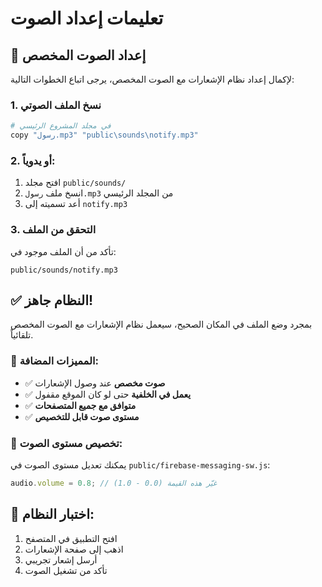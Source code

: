 # تعليمات إعداد الصوت

## 🎵 إعداد الصوت المخصص

لإكمال إعداد نظام الإشعارات مع الصوت المخصص، يرجى اتباع الخطوات التالية:

### 1. نسخ الملف الصوتي
```bash
# في مجلد المشروع الرئيسي
copy "رسول.mp3" "public\sounds\notify.mp3"
```

### 2. أو يدوياً:
1. افتح مجلد `public/sounds/`
2. انسخ ملف `رسول.mp3` من المجلد الرئيسي
3. أعد تسميته إلى `notify.mp3`

### 3. التحقق من الملف
تأكد من أن الملف موجود في:
```
public/sounds/notify.mp3
```

## ✅ النظام جاهز!

بمجرد وضع الملف في المكان الصحيح، سيعمل نظام الإشعارات مع الصوت المخصص تلقائياً.

### 🎯 المميزات المضافة:
- ✅ **صوت مخصص** عند وصول الإشعارات
- ✅ **يعمل في الخلفية** حتى لو كان الموقع مقفول
- ✅ **متوافق مع جميع المتصفحات**
- ✅ **مستوى صوت قابل للتخصيص**

### 🔧 تخصيص مستوى الصوت:
يمكنك تعديل مستوى الصوت في `public/firebase-messaging-sw.js`:
```javascript
audio.volume = 0.8; // غيّر هذه القيمة (0.0 - 1.0)
```

## 🚀 اختبار النظام:
1. افتح التطبيق في المتصفح
2. اذهب إلى صفحة الإشعارات
3. أرسل إشعار تجريبي
4. تأكد من تشغيل الصوت

